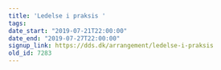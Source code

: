```yaml
---
title: 'Ledelse i praksis '
tags:
date_start: "2019-07-21T22:00:00"
date_end: "2019-07-27T22:00:00"
signup_link: https://dds.dk/arrangement/ledelse-i-praksis
old_id: 7283
---
```

